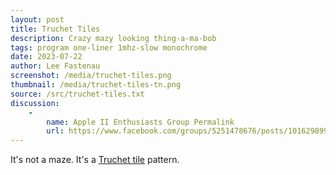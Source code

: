 ```yaml
---
layout: post
title: Truchet Tiles
description: Crazy mazy looking thing-a-ma-bob
tags: program one-liner 1mhz-slow monochrome
date: 2023-07-22
author: Lee Fastenau
screenshot: /media/truchet-tiles.png
thumbnail: /media/truchet-tiles-tn.png
source: /src/truchet-tiles.txt
discussion:
    -
        name: Apple II Enthusiasts Group Permalink
        url: https://www.facebook.com/groups/5251478676/posts/10162989967278677/
---
```


It's not a maze. It's a [Truchet tile](https://en.wikipedia.org/wiki/Truchet_tiles) pattern.
